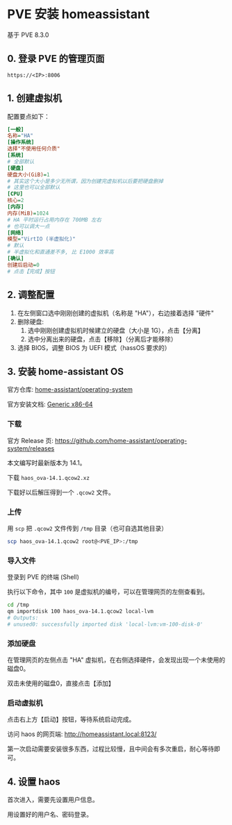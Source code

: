 # PVE 安装 homeassistant

基于 PVE 8.3.0

## 0. 登录 PVE 的管理页面

`https://<IP>:8006`

## 1. 创建虚拟机

配置要点如下：

```ini
[一般]
名称="HA"
[操作系统]
选择"不使用任何介质"
[系统]
# 全部默认
[硬盘]
硬盘大小(GiB)=1
# 其实这个大小是多少无所谓，因为创建完虚拟机以后要把硬盘删掉
# 这里也可以全部默认
[CPU]
核心=2
[内存]
内存(MiB)=1024
# HA 平时运行占用内存在 700MB 左右
# 也可以调大一点
[网络]
模型="VirtIO (半虚拟化)"
# 默认
# 半虚拟化和直通差不多, 比 E1000 效率高
[确认]
创建后启动=0
# 点击【完成】按钮
```

## 2. 调整配置

1. 在左侧窗口选中刚刚创建的虚拟机（名称是 "HA"），右边接着选择 "硬件"
2. 删除硬盘:
   1. 选中刚刚创建虚拟机时候建立的硬盘（大小是 1G），点击【分离】
   2. 选中分离出来的硬盘，点击【移除】（分离后才能移除）
3. 选择 BIOS，调整 BIOS 为 UEFI 模式（hassOS 要求的）

## 3. 安装 home-assistant OS

官方仓库: [home-assistant/operating-system](https://github.com/home-assistant/operating-system)

官方安装文档: [Generic x86-64](https://www.home-assistant.io/installation/generic-x86-64)

### 下载

官方 Release 页: <https://github.com/home-assistant/operating-system/releases>

本文编写时最新版本为 14.1。

下载 `haos_ova-14.1.qcow2.xz`

下载好以后解压得到一个 `.qcow2` 文件。

### 上传

用 `scp` 把 `.qcow2` 文件传到 `/tmp` 目录（也可自选其他目录）

```sh
scp haos_ova-14.1.qcow2 root@<PVE_IP>:/tmp
```

### 导入文件

登录到 PVE 的终端 (Shell)

执行以下命令，其中 `100` 是虚拟机的编号，可以在管理网页的左侧查看到。

```sh
cd /tmp
qm importdisk 100 haos_ova-14.1.qcow2 local-lvm
# Outputs:
# unused0: successfully imported disk 'local-lvm:vm-100-disk-0'
```

### 添加硬盘

在管理网页的左侧点击 "HA" 虚拟机，在右侧选择硬件，会发现出现一个未使用的磁盘0。

双击未使用的磁盘0，直接点击【添加】

### 启动虚拟机

点击右上方【启动】按钮，等待系统启动完成。

访问 haos 的网页端: <http://homeassistant.local:8123/>

第一次启动需要安装很多东西，过程比较慢，且中间会有多次重启，耐心等待即可。

## 4. 设置 haos

首次进入，需要先设置用户信息。

用设置好的用户名、密码登录。
